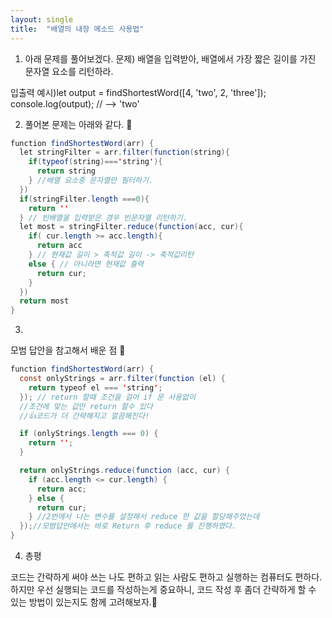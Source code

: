 ```yaml
---
layout: single
title:  "배열의 내장 메소드 사용법"
---
```


1. 아래 문제를 풀어보겠다.
문제) 배열을 입력받아, 배열에서 가장 짧은 길이를 가진 문자열 요소를 리턴하라.
<div>입출력 예시)let output = findShortestWord([4, 'two', 2, 'three']);</div>
<div>console.log(output); // --> 'two'</div>
  

2. 풀어본 문제는 아래와 같다. 🥴


```java
function findShortestWord(arr) {
  let stringFilter = arr.filter(function(string){
    if(typeof(string)==='string'){
      return string
    } //배열 요소중 문자열만 필터하기.
  })
  if(stringFilter.length ===0){
    return ''
  } // 빈배열을 입력받은 경우 빈문자열 리턴하기.
  let most = stringFilter.reduce(function(acc, cur){
    if( cur.length >= acc.length){
      return acc
    } // 현재값 길이 > 축척값 길이 -> 축적값리턴
    else { // 아니라면 현재값 출력
      return cur;
    }
  })
  return most
}
```

3.
모범 답안을 참고해서 배운 점 🤭


```java
function findShortestWord(arr) {
  const onlyStrings = arr.filter(function (el) {
    return typeof el === 'string';
  }); // return 할때 조건을 걸어 if 문 사용없이
  //조건에 맞는 값만 return 할수 있다
  //👍코드가 더 간략해지고 깔끔해진다!

  if (onlyStrings.length === 0) {
    return '';
  }

  return onlyStrings.reduce(function (acc, cur) {
    if (acc.length <= cur.length) {
      return acc;
    } else {
      return cur;
    } //2번에서 나는 변수를 설정해서 reduce 한 값을 할당해주었는데
  });//모범답안에서는 바로 Return 후 reduce 를 진행하였다.
}
```

4. 총평

<div>
코드는 간략하게 써야 쓰는 나도 편하고 읽는 사람도 편하고 실행하는 컴퓨터도 편하다. 
하지만 우선 실행되는 코드를 작성하는게 중요하니, 코드 작성 후 좀더 간략하게 할 수 있는
방법이 있는지도 함께 고려해보자.👏


